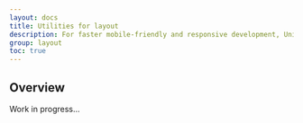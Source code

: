 ```yaml
---
layout: docs
title: Utilities for layout
description: For faster mobile-friendly and responsive development, UniKorn includes dozens of utility classes for showing, hiding, aligning, and spacing content.
group: layout
toc: true
---
```


## Overview

Work in progress...
